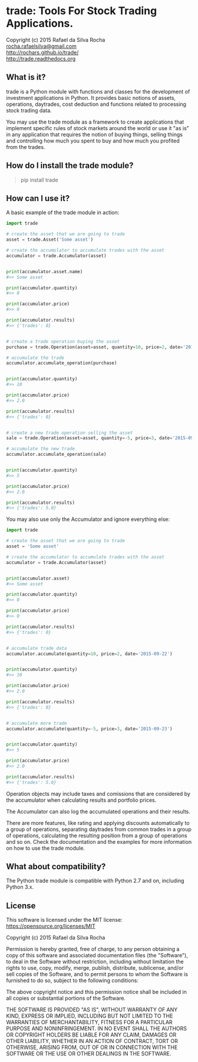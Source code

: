 trade: Tools For Stock Trading Applications.
============================================
Copyright (c) 2015 Rafael da Silva Rocha  
rocha.rafaelsilva@gmail.com  
http://rochars.github.io/trade/  
http://trade.readthedocs.org  


What is it?
-----------
trade is a Python module with functions and classes for the development
of investment applications in Python. It provides basic notions of assets,
operations, daytrades, cost deduction and functions related to processing
stock trading data.

You may use the trade module as a framework to create applications that
implement specific rules of stock markets around the world or use it "as is"
in any  application that requires the notion of buying things, selling things
and controlling how much you spent to buy and how much you profited from the
trades.


How do I install the trade module?
------------------------------

  > pip install trade


How can I use it?
-----------------
A basic example of the trade module in action:

```python
import trade

# create the asset that we are going to trade
asset = trade.Asset('Some asset')

# create the accumulator to accumulate trades with the asset
accumulator = trade.Accumulator(asset)


print(accumulator.asset.name)
#>> Some asset

print(accumulator.quantity)
#>> 0

print(accumulator.price)
#>> 0

print(accumulator.results)
#>> {'trades': 0}


# create a trade operation buying the asset
purchase = trade.Operation(asset=asset, quantity=10, price=2, date='2015-09-22')

# accumulate the trade
accumulator.accumulate_operation(purchase)


print(accumulator.quantity)
#>> 10

print(accumulator.price)
#>> 2.0

print(accumulator.results)
#>> {'trades': 0}


# create a new trade operation selling the asset
sale = trade.Operation(asset=asset, quantity=-5, price=3, date='2015-09-23')

# accumulate the new trade
accumulator.accumulate_operation(sale)


print(accumulator.quantity)
#>> 5

print(accumulator.price)
#>> 2.0

print(accumulator.results)
#>> {'trades': 5.0}
```

You may also use only the Accumulator and ignore everything else:
```python
import trade

# create the asset that we are going to trade
asset = 'Some asset'

# create the accumulator to accumulate trades with the asset
accumulator = trade.Accumulator(asset)


print(accumulator.asset)
#>> Some asset

print(accumulator.quantity)
#>> 0

print(accumulator.price)
#>> 0

print(accumulator.results)
#>> {'trades': 0}


# accumulate trade data
accumulator.accumulate(quantity=10, price=2, date='2015-09-22')


print(accumulator.quantity)
#>> 10

print(accumulator.price)
#>> 2.0

print(accumulator.results)
#>> {'trades': 0}


# accumulate more trade
accumulator.accumulate(quantity=-5, price=3, date='2015-09-23')


print(accumulator.quantity)
#>> 5

print(accumulator.price)
#>> 2.0

print(accumulator.results)
#>> {'trades': 5.0}

```

Operation objects may include taxes and comissions that are considered by the
accumulator when calculating results and portfolio prices.

The Accumulator can also log the accumulated operations and their results.

There are more features, like rating and applying discounts automatically
to a group of operations, separating daytrades from common trades in a group of
operations, calculating the resulting position from a group of operations and so
on. Check the documentation and the examples for more information on how to
use the trade module.


What about compatibility?
-------------------------
The Python trade module is compatible with Python 2.7 and on, including Python 3.x.


License
-------
This software is licensed under the MIT license: https://opensource.org/licenses/MIT


Copyright (c) 2015 Rafael da Silva Rocha

Permission is hereby granted, free of charge, to any person obtaining a copy
of this software and associated documentation files (the "Software"), to deal
in the Software without restriction, including without limitation the rights
to use, copy, modify, merge, publish, distribute, sublicense, and/or sell
copies of the Software, and to permit persons to whom the Software is
furnished to do so, subject to the following conditions:

The above copyright notice and this permission notice shall be included in
all copies or substantial portions of the Software.

THE SOFTWARE IS PROVIDED "AS IS", WITHOUT WARRANTY OF ANY KIND, EXPRESS OR
IMPLIED, INCLUDING BUT NOT LIMITED TO THE WARRANTIES OF MERCHANTABILITY,
FITNESS FOR A PARTICULAR PURPOSE AND NONINFRINGEMENT. IN NO EVENT SHALL THE
AUTHORS OR COPYRIGHT HOLDERS BE LIABLE FOR ANY CLAIM, DAMAGES OR OTHER
LIABILITY, WHETHER IN AN ACTION OF CONTRACT, TORT OR OTHERWISE, ARISING FROM,
OUT OF OR IN CONNECTION WITH THE SOFTWARE OR THE USE OR OTHER DEALINGS IN
THE SOFTWARE.
